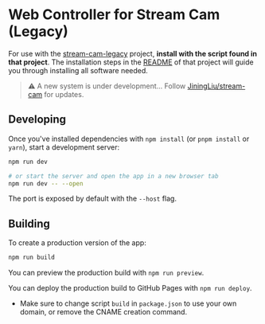 # Web Controller for Stream Cam (Legacy)

For use with the [stream-cam-legacy](https://github.com/JiningLiu/stream-cam-legacy/) project, **install with the script found in that project**. The installation steps in the [README](https://github.com/JiningLiu/stream-cam-legacy/blob/dev/README.md) of that project will guide you through installing all software needed.

> ⚠️ A new system is under development... Follow [JiningLiu/stream-cam](https://github.com/JiningLiu/stream-cam) for updates.

## Developing

Once you've installed dependencies with `npm install` (or `pnpm install` or `yarn`), start a development server:

```bash
npm run dev

# or start the server and open the app in a new browser tab
npm run dev -- --open
```

The port is exposed by default with the `--host` flag.

## Building

To create a production version of the app:

```bash
npm run build
```

You can preview the production build with `npm run preview`.

You can deploy the production build to GitHub Pages with `npm run deploy`.
- Make sure to change script `build` in `package.json` to use your own domain, or remove the CNAME creation command.
